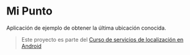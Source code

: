 # Mi Punto

Aplicación de ejemplo de obtener la última ubicación conocida.

> Este proyecto es parte del [Curso de servicios de localización en Android](https://alvarez.tech/courses/android-localizacion/)

